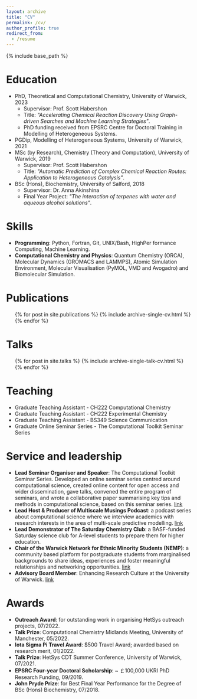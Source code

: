 ```yaml
---
layout: archive
title: "CV"
permalink: /cv/
author_profile: true
redirect_from:
  - /resume
---
```


{% include base_path %}


Education
======
* PhD, Theoretical and Computational Chemistry, University of Warwick, 2023 
  * Supervisor: Prof. Scott Habershon 
  * Title: <i>"Accelerating Chemical Reaction Discovery Using Graph-driven Searches and Machine Learning Strategies"</i>.
  * PhD funding received from EPSRC Centre for Doctoral Training in Modelling of Heterogeneous Systems.
* PGDip, Modelling of Heterogeneous Systems, University of Warwick, 2021
* MSc (by Research), Chemistry (Theory and Computation), University of Warwick, 2019
  * Supervisor: Prof. Scott Habershon
  * Title: <i>"Automatic Prediction of Complex Chemical Reaction Routes: Application to Heterogeneous Catalysis"</i>.
* BSc (Hons), Biochemistry, University of Salford, 2018
  * Supervisor: Dr. Anna Akinshina
  * Final Year Project: <i>"The interaction of terpenes with water and aqueous alcohol solutions"</i>.


Skills
======

* **Programming**: Python, Fortran, Git, UNIX/Bash, HighPer formance Computing, Machine Learning.
* **Computational Chemistry and Physics**: Quantum Chemistry (ORCA), Molecular Dynamics (GROMACS and LAMMPS), Atomic Simulation Environment, Molecular Visualisation (PyMOL, VMD and Avogadro) and Biomolecular Simulation.

Publications
======
  <ul>{% for post in site.publications %}
    {% include archive-single-cv.html %}
  {% endfor %}</ul>
  
Talks
======
  <ul>{% for post in site.talks %}
    {% include archive-single-talk-cv.html %}
  {% endfor %}</ul>
  
Teaching
======

* Graduate Teaching Assistant - CH222 Computational Chemistry
* Graduate Teaching Assistant - CH222 Experimental Chemistry
* Graduate Teaching Assistant - BS349 Science Communication 
* Graduate Online Seminar Series - The Computational Toolkit Seminar Series
 
Service and leadership
======

* **Lead Seminar Organiser and Speaker**: The Computational Toolkit Seminar Series. Developed an online seminar series centred around computational science, created online content for open access and wider dissemination, gave talks, convened the entire program of seminars, and wrote a collaborative paper summarising key tips and methods in computational science, based on this seminar series. [link](https://computationaltoolkit.github.io/)
* **Lead Host & Producer of Multiscale Musings Podcast**: a podcast series about computational science where we interview academics with research interests in the area of multi-scale predictive modelling. [link](https://open.spotify.com/show/2LnUjy779HNyXXqrsGHKyY)
* **Lead Demonstrator of The Saturday Chemistry Club**: a BASF-funded Saturday science club for A-level students to prepare them for higher education.
* **Chair of the Warwick Network for Ethnic Minority Students (NEMP)**: a community based platform for postgraduate students from marginalised backgrounds to share ideas, experiences and foster meaningful relationships and networking opportunities. [link](https://warwick.ac.uk/services/dc/phdlife/phdnetworks/nemp/)
* **Advisory Board Member**: Enhancing Research Culture at the University of Warwick. [link](https://warwick.ac.uk/fac/soc/ces/research/current/padc/researchadvisoryboard/)



Awards
======

* **Outreach Award**: for outstanding work in organising HetSys outreach projects, 07/2022. 
* **Talk Prize**: Computational Chemistry Midlands Meeting, University of Manchester, 05/2022. 
* **Iota Sigma Pi Travel Award**: $500 Travel Award; awarded based on research merit, 01/2022. 
* **Talk Prize**: HetSys CDT Summer Conference, University of Warwick, 07/2021.
* **EPSRC Four-year Doctoral Scholarship**:  ~ ￡100,000 UKRI PhD Research Funding, 09/2019.
* **John Pryde Prize**: for Best Final Year Performance for the Degree of BSc (Hons) Biochemistry, 07/2018.
